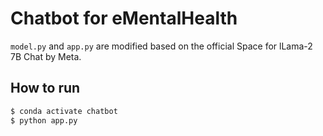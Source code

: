 # Chatbot for eMentalHealth

`model.py` and `app.py` are modified based on the official Space for lLama-2 7B Chat by Meta.

## How to run

```bash
$ conda activate chatbot
$ python app.py
```
